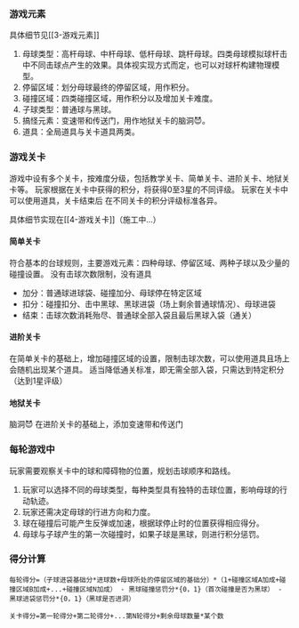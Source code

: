 ### 游戏元素

具体细节见[[3-游戏元素]]

1. 母球类型：高杆母球、中杆母球、低杆母球、跳杆母球。四类母球模拟球杆击中不同击球点产生的效果。具体视实现方式而定，也可以对球杆构建物理模型。
2. 停留区域：划分母球最终的停留区域，用作积分。
3. 碰撞区域：四类碰撞区域，用作积分以及增加关卡难度。
4. 子球类型：普通球与黑球。
5. 搞怪元素：变速带和传送门，用作地狱关卡的脑洞😈。
6. 道具：全局道具与关卡道具两类。

### 游戏关卡

游戏中设有多个关卡，按难度分级，包括教学关卡、简单关卡、进阶关卡、地狱关卡等。
玩家根据在关卡中获得的积分，将获得0至3星的不同评级。
玩家在关卡中可以使用道具，关卡结束后
在不同关卡的积分评级标准各异。

具体细节实现在[[4-游戏关卡]]（施工中...）

#### 简单关卡
符合基本的台球规则，主要游戏元素：四种母球、停留区域、两种子球以及少量的碰撞设置。
没有击球次数限制，没有道具
- 加分：普通球进球袋、碰撞加分、母球停在特定区域
- 扣分：碰撞扣分、击中黑球、黑球进袋（场上剩余普通球情况）、母球进袋
- 结束：击球次数消耗殆尽、普通球全部入袋且最后黑球入袋（通关）

#### 进阶关卡
在简单关卡的基础上，增加碰撞区域的设置，限制击球次数，可以使用道具且场上会随机出现某个道具。
适当降低通关标准，即无需全部入袋，只需达到特定积分（达到1星评级）

#### 地狱关卡
脑洞😈
在进阶关卡的基础上，添加变速带和传送门

### 每轮游戏中

玩家需要观察关卡中的球和障碍物的位置，规划击球顺序和路线。
1. 玩家可以选择不同的母球类型，每种类型具有独特的击球位置，影响母球的行动轨迹。
2. 玩家还需决定母球的行进方向和力度。
3. 球在碰撞后可能产生反弹或加速，根据球停止时的位置获得相应得分。
4. 母球与子球产生的第一次碰撞时，如果子球是黑球，则进行积分惩罚。

### 得分计算

```
每轮得分=（子球进袋基础分*进球数+母球所处的停留区域的基础分）*（1+碰撞区域A加成+碰撞区域B加成+...+碰撞区域N加成） - 黑球碰撞惩罚分*{0，1}（首次碰撞是否为黑球） - 黑球进袋惩罚分*{0，1}（黑球是否进洞）
```

```
关卡得分=第一轮得分+第二轮得分+...第N轮得分+剩余母球数量*某个数
```
